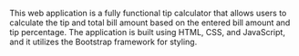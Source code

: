 This web application is a fully functional tip calculator that allows users to calculate the tip and total bill amount based on the entered bill amount and tip percentage. The application is built using HTML, CSS, and JavaScript, and it utilizes the Bootstrap framework for styling.
